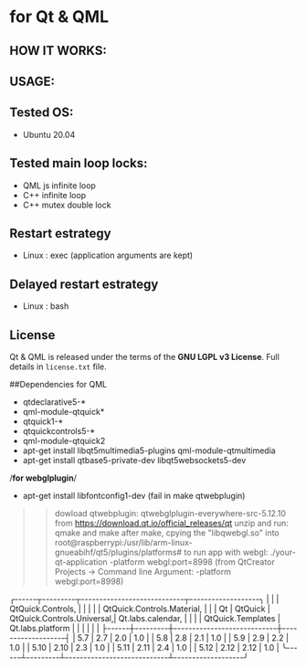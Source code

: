 # for Qt & QML


## HOW IT WORKS:


## USAGE:


## Tested OS:
- Ubuntu 20.04


## Tested main loop locks:
- QML js infinite loop
- C++ infinite loop
- C++ mutex double lock


## Restart estrategy
- Linux : exec (application arguments are kept)


## Delayed restart estrategy
- Linux : bash


## License
Qt & QML is released under the terms of the **GNU LGPL v3 License**. Full details in `license.txt` file.


##Dependencies for QML
- qtdeclarative5-*
- qml-module-qtquick*
- qtquick1-*
- qtquickcontrols5-*
- qml-module-qtquick2
- apt-get install libqt5multimedia5-plugins qml-module-qtmultimedia
- apt-get install qtbase5-private-dev libqt5websockets5-dev

/******for webglplugin******/
- apt-get install libfontconfig1-dev  (fail in make qtwebplugin)
>>dowload qtwebplugin:    qtwebglplugin-everywhere-src-5.12.10  from   https://download.qt.io/official_releases/qt
>>unzip and run: qmake  and   make
after make, cpying the "libqwebgl.so" into root@raspberrypi:/usr/lib/arm-linux-gnueabihf/qt5/plugins/platforms#
to run app with webgl: ./your-qt-application -platform webgl:port=8998   (from QtCreator Projects -> Command line Argument: -platform webgl:port=8998)


╭------┬---------┬----------------------------┬-------------------╮
|      |         | QtQuick.Controls,          |                   |
|      |         | QtQuick.Controls.Material, |                   |
|  Qt  | QtQuick | QtQuick.Controls.Universal,| Qt.labs.calendar, |
|      |         | QtQuick.Templates          | Qt.labs.platform  |
|      |         |                            |                   |
├------┼---------┼----------------------------┼-------------------┤
| 5.7  |   2.7   |          2.0               |        1.0        |
| 5.8  |   2.8   |          2.1               |        1.0        |
| 5.9  |   2.9   |          2.2               |        1.0        |
| 5.10 |   2.10  |          2.3               |        1.0        |
| 5.11 |   2.11  |          2.4               |        1.0        |
| 5.12 |   2.12  |          2.12              |        1.0        |
╰------┴---------┴----------------------------┴-------------------╯

